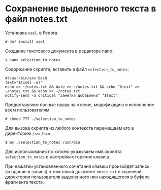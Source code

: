 # Сохранение выделенного текста в файл notes.txt

Установка `xsel`. в Fedora.
```
# dnf install xsel
```
Создание текстового документа в редакторе nano.
```
$ nano selection_to_notes
```
Содержание скрипта, вставить в файл `selection_to_notes`.
```
#!/usr/bin/env bash
text="$(xsel -o)"
echo >> ~/notes.txt && date >> ~/notes.txt && echo "$text" >> ~/notes.txt && echo >> ~/notes.txt
notify-send -u critical "Заметка добавлена" "$text"
```
Предоставляем полные права на чтение, модификацию и исполнение всем пользователям.
```
# chmod 777 ./selection_to_notes
```
Для вызова скрипта из любого контекста перемещаем его в директорию `/usr/bin`
```  
$ mv ./selection_to_notes /usr/bin
```
Для использования по хоткею указываем имя скрипта `selection_to_notes` в настройках горячих клавиш.

При нажатии установленного сочетания клавиш произойдет запись (создание и запись) в текстовый документ `notes.txt` в корневой директории пользователя выделенного или находящегося в буфере фрагмента текста.
